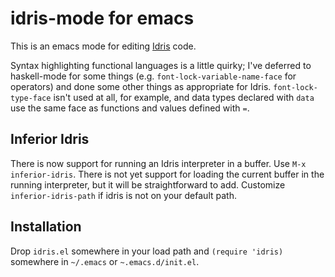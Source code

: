 # idris-mode for emacs

This is an emacs mode for editing [Idris][] code.

Syntax highlighting functional languages is a little quirky; I've
deferred to haskell-mode for some things
(e.g. `font-lock-variable-name-face` for operators) and done some
other things as appropriate for Idris. `font-lock-type-face` isn't
used at all, for example, and data types declared with `data` use the
same face as functions and values defined with `=`.

## Inferior Idris

There is now support for running an Idris interpreter in a buffer. Use `M-x
inferior-idris`. There is not yet support for loading the current buffer in
the running interpreter, but it will be straightforward to add. Customize
`inferior-idris-path` if idris is not on your default path.

[Idris]: idris-lang.org

## Installation

Drop `idris.el` somewhere in your load path and `(require 'idris)`
somewhere in `~/.emacs` or `~.emacs.d/init.el`.
